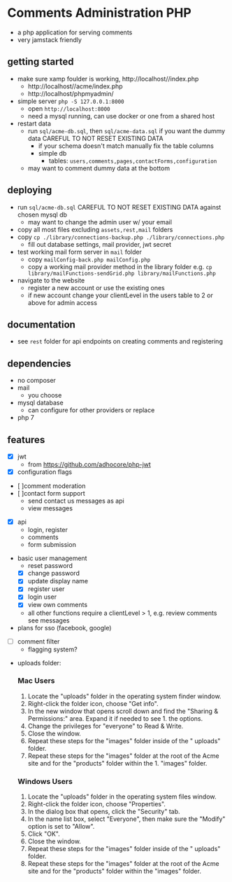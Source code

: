 # Comments Administration PHP
* a php application for serving comments
* very jamstack friendly

## getting started
* make sure xamp foulder is working, http://localhost//index.php
  * http://localhost//acme/index.php
  * http://localhost/phpmyadmin/
* simple server `php -S 127.0.0.1:8000`
  * open `http://localhost:8000`
  * need a mysql running, can use docker or one from a shared host
* restart data
  * run `sql/acme-db.sql`, then `sql/acme-data.sql` if you want the dummy data CAREFUL TO NOT RESET EXISTING DATA
     * if your schema doesn't match manually fix the table columns
     * simple db
       * tables: `users,comments,pages,contactForms,configuration`
  * may want to comment dummy data at the bottom

## deploying
* run `sql/acme-db.sql` CAREFUL TO NOT RESET EXISTING DATA against chosen mysql db
  * may want to change the admin user w/ your email
* copy all most files excluding `assets,rest,mail` folders
* copy `cp ./library/connections-backup.php ./library/connections.php`
  * fill out database settings, mail provider, jwt secret
* test working mail form server in `mail` folder
  * copy `mailConfig-back.php mailConfig.php`
  * copy a working mail provider method in the library folder e.g. `cp library/mailFunctions-sendGrid.php library/mailFunctions.php`
* navigate to the website
  * register a new account or use the existing ones
  * if new account change your clientLevel in the users table to 2 or above for admin access

## documentation
* see `rest` folder for api endpoints on creating comments and registering

## dependencies
* no composer
* mail
  * you choose
* mysql database
  * can configure for other providers or replace
* php 7


## features
* [x] jwt
  * from https://github.com/adhocore/php-jwt
* [x] configuration flags
* [ ]comment moderation
* [ ]contact form support
  * send contact us messages as api
  * view messages
* [x] api
  * login, register
  * comments
  * form submission
* basic user management
  * reset password
  * [x] change password
  * [x] update display name
  * [x] register user
  * [x] login user
  * [x] view own comments
  * all other functions require a clientLevel > 1, e.g. review comments see messages
* plans for sso (facebook, google)
* [ ] comment filter
  * flagging system?

* uploads folder:

    ### Mac Users
    1. Locate the "uploads" folder in the operating system finder window.
    1. Right-click the folder icon, choose "Get info".
    1. In the new window that opens scroll down and find the "Sharing & Permissions:" area. Expand it if needed to see 1. the options.
    1. Change the privileges for "everyone" to Read & Write.
    1. Close the window.
    1. Repeat these steps for the "images" folder inside of the " uploads" folder.
    1. Repeat these steps for the "images" folder at the root of the Acme site and for the "products" folder within the 1. "images" folder.

    ### Windows Users
    1. Locate the "uploads" folder in the operating system files window.
    1. Right-click the folder icon, choose "Properties".
    1. In the dialog box that opens, click the "Security" tab.
    1. In the name list box, select "Everyone", then make sure the "Modify" option is set to "Allow".
    1. Click "OK".
    1. Close the window.
    1. Repeat these steps for the "images" folder inside of the " uploads" folder.
    1. Repeat these steps for the "images" folder at the root of the Acme site and for the "products" folder within the "images" folder.